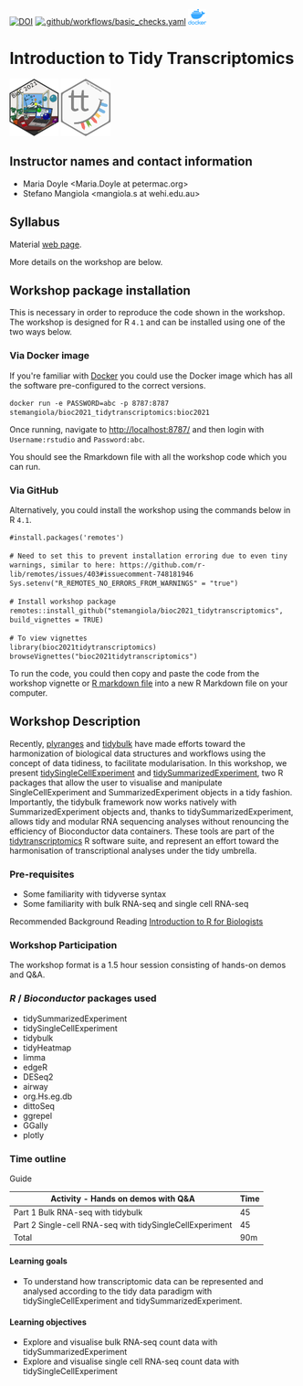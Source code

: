 <!-- badges: start -->
[![DOI](https://zenodo.org/badge/306182457.svg)](https://zenodo.org/badge/latestdoi/306182457)
[![.github/workflows/basic_checks.yaml](https://github.com/stemangiola/bioc2021_tidytranscriptomics/workflows/.github/workflows/basic_checks.yaml/badge.svg)](https://github.com/stemangiola/bioc2021_tidytranscriptomics/actions) [![Docker](https://github.com/Bioconductor/BioC2020/raw/master/docs/images/docker_icon.png)](https://hub.docker.com/repository/docker/stemangiola/bioc2021_tidytranscriptomics) 	
<!-- badges: end -->

# Introduction to Tidy Transcriptomics
<p float="left">
<img height="100" alt="bioc2021" src="https://github.com/Bioconductor/BiocStickers/blob/71e4c2cb323c441daa0f2f9d48d3b8bbb564a3e2/events/Bioc2021/BioC2021.png?raw=true"/>
<img height="100" alt="tidybulk" src="https://github.com/Bioconductor/BiocStickers/blob/master/tidybulk/tidybulk.png?raw=true"/>
</p>

## Instructor names and contact information

* Maria Doyle <Maria.Doyle at petermac.org>  
* Stefano Mangiola <mangiola.s at wehi.edu.au>

## Syllabus

Material [web page](https://stemangiola.github.io/bioc2021_tidytranscriptomics/articles/tidytranscriptomics.html).

More details on the workshop are below.

## Workshop package installation 

This is necessary in order to reproduce the code shown in the workshop. The workshop is designed for R `4.1` and can be installed using one of the two ways below.

### Via Docker image

If you're familiar with [Docker](https://docs.docker.com/get-docker/) you could use the Docker image which has all the software pre-configured to the correct versions.

```
docker run -e PASSWORD=abc -p 8787:8787 stemangiola/bioc2021_tidytranscriptomics:bioc2021
```

Once running, navigate to <http://localhost:8787/> and then login with
`Username:rstudio` and `Password:abc`.

You should see the Rmarkdown file with all the workshop code which you can run.

### Via GitHub

Alternatively, you could install the workshop using the commands below in R `4.1`.

```
#install.packages('remotes')

# Need to set this to prevent installation erroring due to even tiny warnings, similar to here: https://github.com/r-lib/remotes/issues/403#issuecomment-748181946
Sys.setenv("R_REMOTES_NO_ERRORS_FROM_WARNINGS" = "true")

# Install workshop package
remotes::install_github("stemangiola/bioc2021_tidytranscriptomics", build_vignettes = TRUE)

# To view vignettes
library(bioc2021tidytranscriptomics)
browseVignettes("bioc2021tidytranscriptomics")
```

To run the code, you could then copy and paste the code from the workshop vignette or [R markdown file](https://raw.githubusercontent.com/stemangiola/bioc2021_tidytranscriptomics/master/vignettes/tidytranscriptomics.Rmd) into a new R Markdown file on your computer.

## Workshop Description

Recently, [plyranges](https://bioconductor.org/packages/release/bioc/html/plyranges.html) and [tidybulk](https://www.bioconductor.org/packages/release/bioc/html/tidybulk.html) have made efforts toward the harmonization of biological data structures and workflows using the concept of data tidiness, to facilitate modularisation. In this workshop, we present [tidySingleCellExperiment](https://stemangiola.github.io/tidySingleCellExperiment/) and [tidySummarizedExperiment](https://stemangiola.github.io/tidySummarizedExperiment/), two R packages that allow the user to visualise and manipulate SingleCellExperiment and SummarizedExperiment objects in a tidy fashion. Importantly, the tidybulk framework now works natively with SummarizedExperiment objects and, thanks to tidySummarizedExperiment, allows tidy and modular RNA sequencing analyses without renouncing the efficiency of Bioconductor data containers. These tools are part of the [tidytranscriptomics](https://github.com/stemangiola/tidytranscriptomics) R software suite, and represent an effort toward the harmonisation of transcriptional analyses under the tidy umbrella.

### Pre-requisites

* Some familiarity with tidyverse syntax
* Some familiarity with bulk RNA-seq and single cell RNA-seq

Recommended Background Reading
[Introduction to R for Biologists](https://melbournebioinformatics.github.io/r-intro-biologists/intro_r_biologists.html)

### Workshop Participation

The workshop format is a 1.5 hour session consisting of hands-on demos and Q&A.

### _R_ / _Bioconductor_ packages used

* tidySummarizedExperiment
* tidySingleCellExperiment
* tidybulk
* tidyHeatmap
* limma
* edgeR
* DESeq2
* airway
* org.Hs.eg.db
* dittoSeq
* ggrepel
* GGally
* plotly


### Time outline

Guide

| Activity - Hands on demos with Q&A                                 | Time |
|--------------------------------------------------------------------|------|
| Part 1 Bulk RNA-seq with tidybulk                                  |  45  |
| Part 2 Single-cell RNA-seq with tidySingleCellExperiment           |  45  |
| Total                                                              |  90m |


#### Learning goals

* To understand how transcriptomic data can be represented and analysed according to the tidy data paradigm with tidySingleCellExperiment and tidySummarizedExperiment.

#### Learning objectives
* Explore and visualise bulk RNA-seq count data with tidySummarizedExperiment
* Explore and visualise single cell RNA-seq  count data with tidySingleCellExperiment
